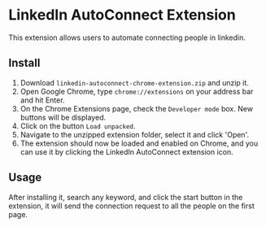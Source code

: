 # LinkedIn AutoConnect Extension

This extension allows users to automate connecting people in linkedin. 

## Install

1. Download `linkedin-autoconnect-chrome-extension.zip` and unzip it.
2. Open Google Chrome, type `chrome://extensions` on your address bar and hit Enter.
3. On the Chrome Extensions page, check the `Developer mode` box. New buttons will be displayed.
4. Click on the button `Load unpacked`.
5. Navigate to the unzipped extension folder, select it and click 'Open'.
6. The extension should now be loaded and enabled on Chrome, and you can use it by clicking the LinkedIn AutoConnect extension icon.

## Usage

After installing it, search any keyword, and click the start button in the extension, it will send the connection request to all the people on the first page. 


